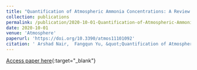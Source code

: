```yaml
---
title: "Quantification of Atmospheric Ammonia Concentrations: A Review of Its Measurement and Modeling"
collection: publications
permalink: /publication/2020-10-01-Quantification-of-Atmospheric-Ammonia-Concentrations-A-Review-of-Its-Measurement-and-Modeling
date: 2020-10-01
venue: 'Atmosphere'
paperurl: 'https://doi.org/10.3390/atmos11101092'
citation: ' Arshad Nair,  Fangqun Yu, &quot;Quantification of Atmospheric Ammonia Concentrations: A Review of Its Measurement and Modeling.&quot; Atmosphere, 2020.'
---
```

[Access paper here](https://doi.org/10.3390/atmos11101092){:target="_blank"}
